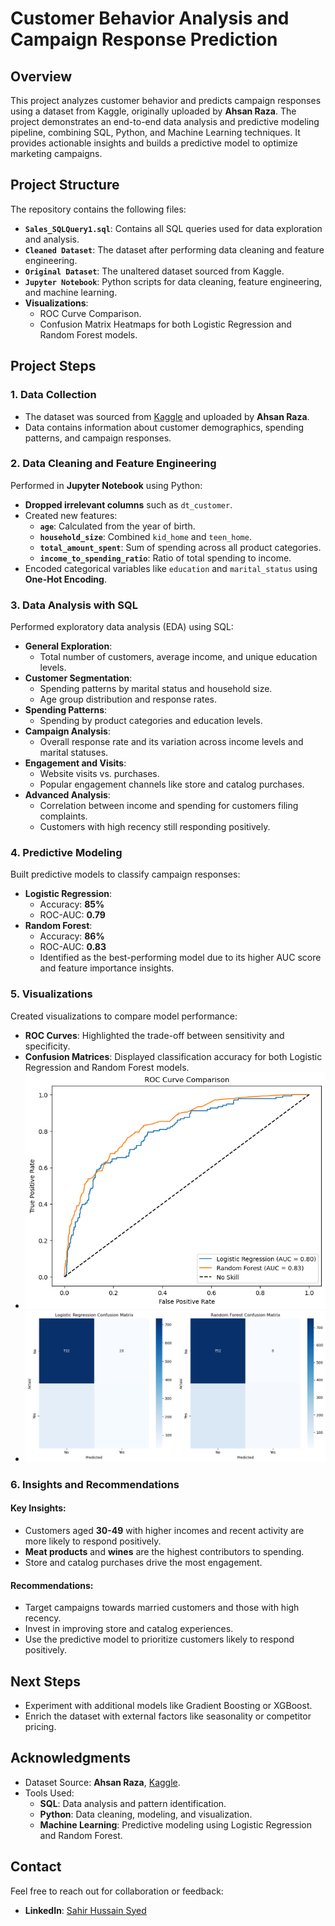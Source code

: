 # **Customer Behavior Analysis and Campaign Response Prediction**

## **Overview**
This project analyzes customer behavior and predicts campaign responses using a dataset from Kaggle, originally uploaded by **Ahsan Raza**. The project demonstrates an end-to-end data analysis and predictive modeling pipeline, combining SQL, Python, and Machine Learning techniques. It provides actionable insights and builds a predictive model to optimize marketing campaigns.


## **Project Structure**
The repository contains the following files:
- **`Sales_SQLQuery1.sql`**: Contains all SQL queries used for data exploration and analysis.
- **`Cleaned Dataset`**: The dataset after performing data cleaning and feature engineering.
- **`Original Dataset`**: The unaltered dataset sourced from Kaggle.
- **`Jupyter Notebook`**: Python scripts for data cleaning, feature engineering, and machine learning.
- **Visualizations**:
  - ROC Curve Comparison.
  - Confusion Matrix Heatmaps for both Logistic Regression and Random Forest models.

## **Project Steps**

### 1. **Data Collection**
- The dataset was sourced from [Kaggle](https://www.kaggle.com/datasets/ahsan81/superstore-marketing-campaign-dataset/data) and uploaded by **Ahsan Raza**.
- Data contains information about customer demographics, spending patterns, and campaign responses.

### 2. **Data Cleaning and Feature Engineering**
Performed in **Jupyter Notebook** using Python:
- **Dropped irrelevant columns** such as `dt_customer`.
- Created new features:
  - **`age`**: Calculated from the year of birth.
  - **`household_size`**: Combined `kid_home` and `teen_home`.
  - **`total_amount_spent`**: Sum of spending across all product categories.
  - **`income_to_spending_ratio`**: Ratio of total spending to income.
- Encoded categorical variables like `education` and `marital_status` using **One-Hot Encoding**.


### 3. **Data Analysis with SQL**
Performed exploratory data analysis (EDA) using SQL:
- **General Exploration**:
  - Total number of customers, average income, and unique education levels.
- **Customer Segmentation**:
  - Spending patterns by marital status and household size.
  - Age group distribution and response rates.
- **Spending Patterns**:
  - Spending by product categories and education levels.
- **Campaign Analysis**:
  - Overall response rate and its variation across income levels and marital statuses.
- **Engagement and Visits**:
  - Website visits vs. purchases.
  - Popular engagement channels like store and catalog purchases.
- **Advanced Analysis**:
  - Correlation between income and spending for customers filing complaints.
  - Customers with high recency still responding positively.



### 4. **Predictive Modeling**
Built predictive models to classify campaign responses:
- **Logistic Regression**:
  - Accuracy: **85%**
  - ROC-AUC: **0.79**
- **Random Forest**:
  - Accuracy: **86%**
  - ROC-AUC: **0.83**
  - Identified as the best-performing model due to its higher AUC score and feature importance insights.


### 5. **Visualizations**
Created visualizations to compare model performance:
- **ROC Curves**: Highlighted the trade-off between sensitivity and specificity.
- **Confusion Matrices**: Displayed classification accuracy for both Logistic Regression and Random Forest models.
- ![ROC Curve](https://github.com/SahirHussain99/Customer-Behavior-Analysis-and-Campaign-Response-Prediction/blob/main/download.png "ROC Curve Comparison")
- ![Confusion Matrix](https://github.com/SahirHussain99/Customer-Behavior-Analysis-and-Campaign-Response-Prediction/blob/main/download%20(1).png "Confusion Matrix")



### 6. **Insights and Recommendations**
#### Key Insights:
- Customers aged **30-49** with higher incomes and recent activity are more likely to respond positively.
- **Meat products** and **wines** are the highest contributors to spending.
- Store and catalog purchases drive the most engagement.
#### Recommendations:
- Target campaigns towards married customers and those with high recency.
- Invest in improving store and catalog experiences.
- Use the predictive model to prioritize customers likely to respond positively.


## **Next Steps**
- Experiment with additional models like Gradient Boosting or XGBoost.
- Enrich the dataset with external factors like seasonality or competitor pricing.


## **Acknowledgments**
- Dataset Source: **Ahsan Raza**, [Kaggle](https://www.kaggle.com/datasets/ahsan81/superstore-marketing-campaign-dataset/data).
- Tools Used:
  - **SQL**: Data analysis and pattern identification.
  - **Python**: Data cleaning, modeling, and visualization.
  - **Machine Learning**: Predictive modeling using Logistic Regression and Random Forest.


## **Contact**
Feel free to reach out for collaboration or feedback:
- **LinkedIn**: [Sahir Hussain Syed](https://www.linkedin.com/in/sahirhussainsyed/)

